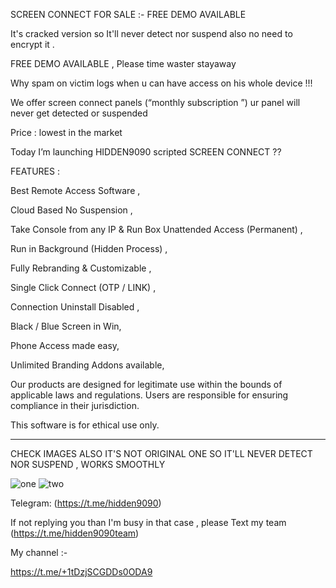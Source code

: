
SCREEN CONNECT FOR SALE     :-  FREE DEMO AVAILABLE

It's cracked version so It'll never detect nor suspend also no need to encrypt it .

FREE DEMO AVAILABLE , Please time waster stayaway  

Why spam on victim logs when u can have access on his whole device !!!

We offer screen connect panels (“monthly subscription ”) ur panel will never get detected or suspended 

Price : lowest in the market

Today I’m launching HIDDEN9090 scripted SCREEN CONNECT ?? 

FEATURES :

Best Remote Access Software ,

Cloud Based No Suspension ,

Take Console from any IP & Run Box Unattended Access (Permanent) ,

Run in Background (Hidden Process) ,

Fully Rebranding & Customizable ,

Single Click Connect (OTP / LINK) ,

Connection Uninstall Disabled ,

Black / Blue Screen in Win,

Phone Access made easy,

Unlimited Branding Addons available,






 




Our products are designed for legitimate use within the bounds of applicable laws and regulations. Users are responsible for ensuring compliance in their jurisdiction.

This software is for ethical use only.

------------------------------------------------------------------------------------------------------------------------------------------------------------------------------
CHECK IMAGES ALSO IT'S NOT ORIGINAL ONE SO IT'LL NEVER DETECT NOR SUSPEND , WORKS SMOOTHLY


![one](https://files.catbox.moe/o3pplb.jpg) 
![two](https://files.catbox.moe/3i6lc6.jpg)

 



Telegram: (https://t.me/hidden9090)


If not replying you than I'm busy in that case , please Text my team (https://t.me/hidden9090team)


My channel :-

https://t.me/+1tDzjSCGDDs0ODA9







